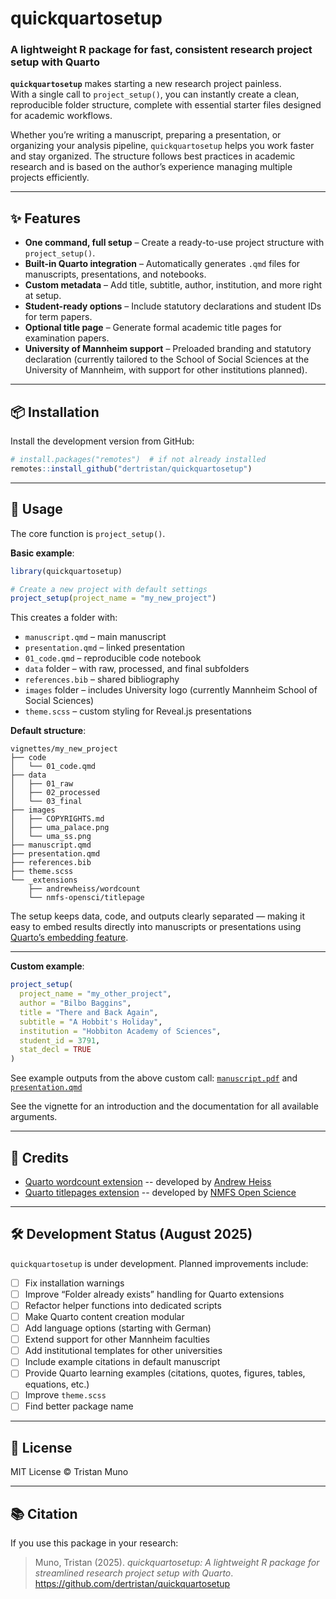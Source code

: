 # quickquartosetup

### A lightweight R package for fast, consistent research project setup with Quarto

**`quickquartosetup`** makes starting a new research project painless.  
With a single call to `project_setup()`, you can instantly create a clean, reproducible folder structure, complete with essential starter files designed for academic workflows.

Whether you’re writing a manuscript, preparing a presentation, or organizing your analysis pipeline, `quickquartosetup` helps you work faster and stay organized. The structure follows best practices in academic research and is based on the author’s experience managing multiple projects efficiently.

---

## ✨ Features

- **One command, full setup** – Create a ready-to-use project structure with `project_setup()`.
- **Built-in Quarto integration** – Automatically generates `.qmd` files for manuscripts, presentations, and notebooks.
- **Custom metadata** – Add title, subtitle, author, institution, and more right at setup.
- **Student-ready options** – Include statutory declarations and student IDs for term papers.
- **Optional title page** – Generate formal academic title pages for examination papers.
- **University of Mannheim support** – Preloaded branding and statutory declaration (currently tailored to the School of Social Sciences at the University of Mannheim, with support for other institutions planned).

---

## 📦 Installation

Install the development version from GitHub:

```r
# install.packages("remotes")  # if not already installed
remotes::install_github("dertristan/quickquartosetup")
```

---

## 🚀 Usage

The core function is `project_setup()`.

**Basic example**:

```r
library(quickquartosetup)

# Create a new project with default settings
project_setup(project_name = "my_new_project")
```

This creates a folder with:

- `manuscript.qmd` – main manuscript  
- `presentation.qmd` – linked presentation  
- `01_code.qmd` – reproducible code notebook  
- `data` folder – with raw, processed, and final subfolders  
- `references.bib` – shared bibliography  
- `images` folder – includes University logo (currently Mannheim School of Social Sciences)  
- `theme.scss` – custom styling for Reveal.js presentations

**Default structure**:

```text
vignettes/my_new_project
├── code
│   └── 01_code.qmd
├── data
│   ├── 01_raw
│   ├── 02_processed
│   └── 03_final
├── images
│   ├── COPYRIGHTS.md
│   ├── uma_palace.png
│   └── uma_ss.png
├── manuscript.qmd
├── presentation.qmd
├── references.bib
├── theme.scss
└── _extensions
    ├── andrewheiss/wordcount
    └── nmfs-opensci/titlepage
```

The setup keeps data, code, and outputs clearly separated — making it easy to embed results directly into manuscripts or presentations using [Quarto’s embedding feature](https://quarto.org/docs/authoring/notebook-embed.html).

---

**Custom example**:

```r
project_setup(
  project_name = "my_other_project",
  author = "Bilbo Baggins",
  title = "There and Back Again",
  subtitle = "A Hobbit's Holiday",
  institution = "Hobbiton Academy of Sciences",
  student_id = 3791,
  stat_decl = TRUE
)
```

See example outputs from the above custom call: [`manuscript.pdf`](https://github.com/dertristan/quickquartosetup/blob/main/vignettes/my-other-project-rendered-manuscript.pdf) and
[`presentation.qmd`](http://htmlpreview.github.io/?https://github.com/dertristan/quickquartosetup/blob/main/vignettes/my-other-project-rendered-presentation.html)

See the vignette for an introduction and the documentation for all available arguments.


---

## 🙌 Credits

- [Quarto wordcount extension](https://github.com/andrewheiss/quarto-wordcount) -- developed by [Andrew Heiss](https://github.com/andrewheiss)  
- [Quarto titlepages extension](https://github.com/nmfs-opensci/quarto_titlepages) -- developed by [NMFS Open Science](https://github.com/nmfs-opensci)

---

## 🛠 Development Status (August 2025)

`quickquartosetup` is under development. Planned improvements include:

- [ ] Fix installation warnings
- [ ] Improve “Folder already exists” handling for Quarto extensions
- [ ] Refactor helper functions into dedicated scripts
- [ ] Make Quarto content creation modular
- [ ] Add language options (starting with German)
- [ ] Extend support for other Mannheim faculties
- [ ] Add institutional templates for other universities
- [ ] Include example citations in default manuscript
- [ ] Provide Quarto learning examples (citations, quotes, figures, tables, equations, etc.)
- [ ] Improve `theme.scss`
- [ ] Find better package name

---

## 📄 License

MIT License © Tristan Muno

---

## 📚 Citation

If you use this package in your research:

> Muno, Tristan (2025). *quickquartosetup: A lightweight R package for streamlined research project setup with Quarto*. https://github.com/dertristan/quickquartosetup
